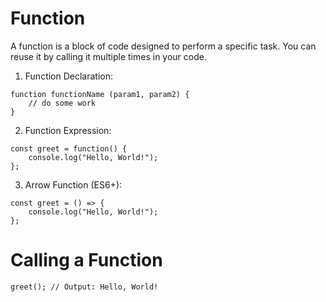 # Function

A function is a block of code designed to perform a specific task. You can reuse it by calling it multiple times in your code.

1. Function Declaration:

```
function functionName (param1, param2) {
    // do some work
}
```

2. Function Expression:

```
const greet = function() {
    console.log("Hello, World!");
};
```

3. Arrow Function (ES6+):

```
const greet = () => {
    console.log("Hello, World!");
};

```

# Calling a Function

```
greet(); // Output: Hello, World!

```
